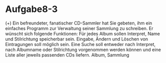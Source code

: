 # Aufgabe8-3
(+) Ein befreundeter, fanatischer CD-Sammler hat Sie gebeten, ihm ein einfaches Programm zur Verwaltung seiner Sammlung zu schreiben. Er wünscht sich folgende Funktionen: Für jedes Album sollen Interpret, Name und Stilrichtung speicherbar sein. Eingabe, Ändern und Löschen von Eintragungen soll möglich sein. Eine Suche soll entweder nach Interpret, nach Albumname oder Stilrichtung vorgenommen werden können und eine Liste aller jeweils passenden CDs liefern. Album, Sammlung
